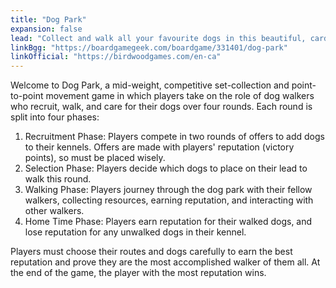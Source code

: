 ```yaml
---
title: "Dog Park"
expansion: false
lead: "Collect and walk all your favourite dogs in this beautiful, card-driven game."
linkBgg: "https://boardgamegeek.com/boardgame/331401/dog-park"
linkOfficial: "https://birdwoodgames.com/en-ca"
---
```


Welcome to Dog Park, a mid-weight, competitive set-collection and point-to-point movement game in which players take on the role of dog walkers who recruit, walk, and care for their dogs over four rounds. Each round is split into four phases:

1. Recruitment Phase: Players compete in two rounds of offers to add dogs to their kennels. Offers are made with players' reputation (victory points), so must be placed wisely.
2. Selection Phase: Players decide which dogs to place on their lead to walk this round.
3. Walking Phase: Players journey through the dog park with their fellow walkers, collecting resources, earning reputation, and interacting with other walkers.
4. Home Time Phase: Players earn reputation for their walked dogs, and lose reputation for any unwalked dogs in their kennel.

Players must choose their routes and dogs carefully to earn the best reputation and prove they are the most accomplished walker of them all. At the end of the game, the player with the most reputation wins.
